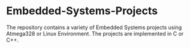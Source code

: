 # Embedded-Systems-Projects
The repository contains a variety of Embedded Systems projects using Atmega328 or Linux Environment.
The projects are implemented in C or C++.
